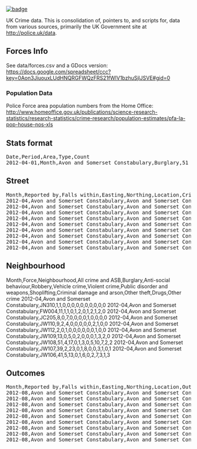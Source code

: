 <a href="https://datahub.io/core/crime-uk"><img src="https://badgen.net/badge/icon/View%20on%20datahub.io/orange?icon=https://datahub.io/datahub-cube-badge-icon.svg&label&scale=1.25)" alt="badge" /></a>

UK Crime data. This is consolidation of, pointers to, and scripts for, data
from various sources, primarily the UK Government site at
<http://police.uk/data>.

## Forces Info

See data/forces.csv and a GDocs version:
<https://docs.google.com/spreadsheet/ccc?key=0Aon3JiuouxLUdHNQRGFWQzFRS21fWlV1bzhuSjlJSVE#gid=0>

### Population Data

Police Force area population numbers from the Home Office:
<http://www.homeoffice.gov.uk/publications/science-research-statistics/research-statistics/crime-research/population-estimates/pfa-la-pop-house-nos-xls>

## Stats format

<pre>
Date,Period,Area,Type,Count
2012-04-01,Month,Avon and Somerset Constabulary,Burglary,51
</pre>

## Street

<pre>
Month,Reported by,Falls within,Easting,Northing,Location,Crime type,Context
2012-04,Avon and Somerset Constabulary,Avon and Somerset Constabulary,360667,169714,On or near Hengrove Lane,Burglary,
2012-04,Avon and Somerset Constabulary,Avon and Somerset Constabulary,363360,174812,On or near Mayfield Park South,Burglary,
2012-04,Avon and Somerset Constabulary,Avon and Somerset Constabulary,356417,116223,On or near Hillside Terrace,Burglary,
2012-04,Avon and Somerset Constabulary,Avon and Somerset Constabulary,366011,173580,On or near Brompton Close,Burglary,
2012-04,Avon and Somerset Constabulary,Avon and Somerset Constabulary,360070,169484,On or near Parsons Paddock,Burglary,
2012-04,Avon and Somerset Constabulary,Avon and Somerset Constabulary,372396,164022,On or near East Way,Burglary,
2012-04,Avon and Somerset Constabulary,Avon and Somerset Constabulary,323046,124501,On or near Nightclub,Burglary,
2012-04,Avon and Somerset Constabulary,Avon and Somerset Constabulary,360099,171539,On or near Firfield Street,Burglary,
2012-04,Avon and Somerset Constabulary,Avon and Somerset Constabulary,374604,164984,On or near Charlotte Street,Burglary,
</pre>

## Neighbourhood

Month,Force,Neighbourhood,All crime and ASB,Burglary,Anti-social behaviour,Robbery,Vehicle crime,Violent crime,Public disorder and weapons,Shoplifting,Criminal damage and arson,Other theft,Drugs,Other crime
2012-04,Avon and Somerset Constabulary,JN310,1,1,0,0,0,0,0,0,0,0,0,0
2012-04,Avon and Somerset Constabulary,FW004,11,1,1,0,1,2,0,1,2,1,2,0
2012-04,Avon and Somerset Constabulary,JC205,8,0,7,0,0,0,0,1,0,0,0,0
2012-04,Avon and Somerset Constabulary,JW110,9,2,4,0,0,0,0,0,2,1,0,0
2012-04,Avon and Somerset Constabulary,JW112,2,0,1,0,0,0,0,0,0,1,0,0
2012-04,Avon and Somerset Constabulary,JW109,13,0,5,0,2,0,0,0,1,3,2,0
2012-04,Avon and Somerset Constabulary,JW108,51,4,17,0,1,3,0,5,10,7,2,2
2012-04,Avon and Somerset Constabulary,JW107,39,2,23,0,1,8,0,0,3,1,0,1
2012-04,Avon and Somerset Constabulary,JW106,41,5,13,0,1,6,0,2,7,3,1,3

## Outcomes

<pre>
Month,Reported by,Falls within,Easting,Northing,Location,Outcome type
2012-08,Avon and Somerset Constabulary,Avon and Somerset Constabulary,,,No location,Suspect charged
2012-08,Avon and Somerset Constabulary,Avon and Somerset Constabulary,,,No location,Local resolution
2012-08,Avon and Somerset Constabulary,Avon and Somerset Constabulary,,,No location,Offender sentenced as part of another case
2012-08,Avon and Somerset Constabulary,Avon and Somerset Constabulary,,,No location,Offender given a caution
2012-08,Avon and Somerset Constabulary,Avon and Somerset Constabulary,358631,172503,On or near Prince Street,Suspect charged
2012-08,Avon and Somerset Constabulary,Avon and Somerset Constabulary,362083,182740,On or near Honeysuckle Close,Local resolution
2012-08,Avon and Somerset Constabulary,Avon and Somerset Constabulary,,,No location,Suspect charged
2012-08,Avon and Somerset Constabulary,Avon and Somerset Constabulary,,,No location,Offender given a caution
2012-08,Avon and Somerset Constabulary,Avon and Somerset Constabulary,375327,164974,On or near Johnstone Street,Offender given a caution
</pre>


